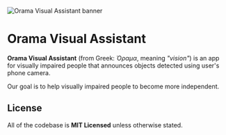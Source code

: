 ![Orama Visual Assistant banner](https://nomomon.github.io/images/oramava-preview.jpeg)
# Orama Visual Assistant

**Orama Visual Assistant** (from Greek: *Όραμα*, meaning *"vision"*) is an app for visually impaired people that announces objects detected using user's phone camera.

Our goal is to help visually impaired people to become more independent.

## License
All of the codebase is **MIT Licensed** unless otherwise stated.